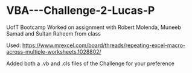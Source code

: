 # VBA---Challenge-2-Lucas-P
UofT Bootcamp
Worked on assignment with Robert Molenda, Muneeb Samad and Sultan Raheem from class

Used: https://www.mrexcel.com/board/threads/repeating-excel-macro-across-multiple-worksheets.1028802/

Added both a .vb and .cls files of the Challenge for your preference

